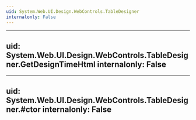 ```yaml
---
uid: System.Web.UI.Design.WebControls.TableDesigner
internalonly: False
---
```


---
uid: System.Web.UI.Design.WebControls.TableDesigner.GetDesignTimeHtml
internalonly: False
---

---
uid: System.Web.UI.Design.WebControls.TableDesigner.#ctor
internalonly: False
---
